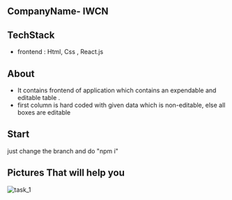 ## CompanyName- IWCN

## TechStack 

 - frontend : Html, Css , React.js

## About
 - It contains frontend of application which contains an expendable and editable table .
 - first column is hard coded with given data which is non-editable, else all boxes are editable

## Start
just change the branch and do "npm i"

## Pictures That will help you

![task_1](https://user-images.githubusercontent.com/115548645/235339070-71a4cb88-2fb3-47a4-9416-017d90929e9b.PNG)
